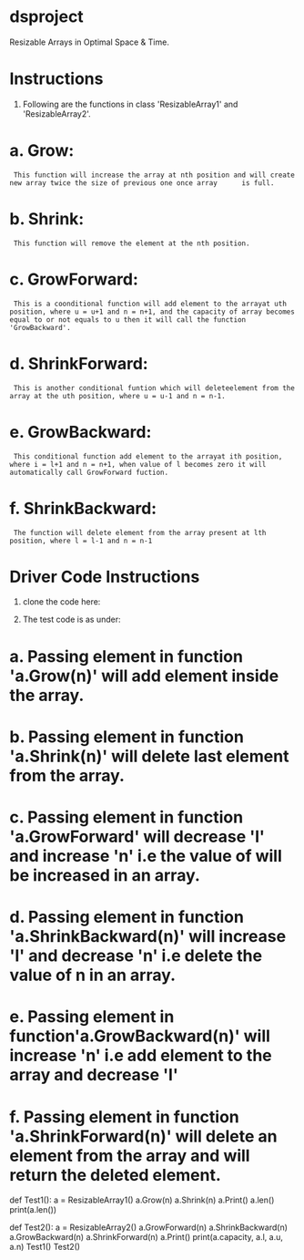 # dsproject
Resizable Arrays in Optimal Space & Time.

# Instructions

1. Following are the functions in class 'ResizableArray1' and 'ResizableArray2'.

# a. Grow:
     This function will increase the array at nth position and will create new array twice the size of previous one once array      is full.
# b. Shrink:
     This function will remove the element at the nth position.
# c. GrowForward:
     This is a coonditional function will add element to the arrayat uth position, where u = u+1 and n = n+1, and the capacity of array becomes equal to or not equals to u then it will call the function 'GrowBackward'.
# d. ShrinkForward:
     This is another conditional funtion which will deleteelement from the array at the uth position, where u = u-1 and n = n-1.
# e. GrowBackward:
     This conditional function add element to the arrayat ith position, where i = l+1 and n = n+1, when value of l becomes zero it will automatically call GrowForward fuction.
# f. ShrinkBackward:
     The function will delete element from the array present at lth position, where l = l-1 and n = n-1
     
# Driver Code Instructions
1. clone the code here:

2. The test code is as under:
  # a. Passing element in function 'a.Grow(n)' will add element inside the array.
  # b. Passing element in function 'a.Shrink(n)' will delete last element from the array.
  # c. Passing element in function 'a.GrowForward' will decrease 'l' and increase 'n' i.e the value of will be increased in an array.
  # d. Passing element in function 'a.ShrinkBackward(n)' will increase 'l' and decrease 'n' i.e delete the value of n in an array.
  # e. Passing element in function'a.GrowBackward(n)' will increase 'n' i.e add element to the array and decrease 'l'
  # f. Passing element in function 'a.ShrinkForward(n)' will delete an element from the array and will return the deleted    element.
 
def Test1():
    a = ResizableArray1()
    a.Grow(n)
    a.Shrink(n)
    a.Print()
    a.len()
    print(a.len())

def Test2():
    a = ResizableArray2()
    a.GrowForward(n)
    a.ShrinkBackward(n)
    a.GrowBackward(n)
    a.ShrinkForward(n)
    a.Print()
    print(a.capacity, a.l, a.u, a.n)
Test1()
Test2()

